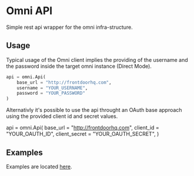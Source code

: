 # Omni API

Simple rest api wrapper for the omni infra-structure.

## Usage

Typical usage of the Omni client implies the providing of the username and the
password inside the target omni instance (Direct Mode).

```python
api = omni.Api(
    base_url = "http://frontdoorhq.com",
    username = "YOUR_USERNAME",
    password = "YOUR_PASSWORD"
)
```

Alternativly it's possible to use the api throught an OAuth base approach using
the provided client id and secret values.

api = omni.Api(
    base_url = "http://frontdoorhq.com",
    client_id = "YOUR_OAUTH_ID",
    client_secret = "YOUR_OAUTH_SECRET",
)

## Examples

Examples are located [here](src/examples).
